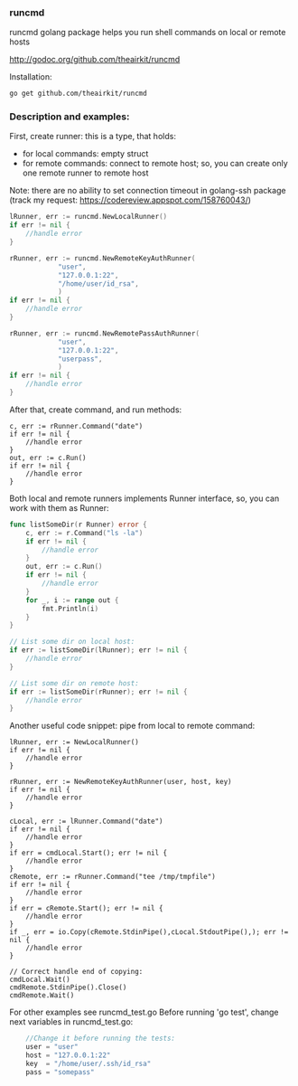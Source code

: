 ### runcmd

runcmd golang package helps you run shell commands on local or remote hosts

http://godoc.org/github.com/theairkit/runcmd

Installation:
```bash
go get github.com/theairkit/runcmd
```

### Description and examples:

First, create runner: this is a type, that holds:
- for local commands: empty struct
- for remote commands: connect to remote host;
  so, you can create only one remote runner to remote host

Note: there are no ability to set connection timeout in golang-ssh package
(track my request: https://codereview.appspot.com/158760043/)

```go
lRunner, err := runcmd.NewLocalRunner()
if err != nil {
	//handle error
}

rRunner, err := runcmd.NewRemoteKeyAuthRunner(
			"user",
			"127.0.0.1:22",
			"/home/user/id_rsa",
			)
if err != nil {
	//handle error
}

rRunner, err := runcmd.NewRemotePassAuthRunner(
			"user",
			"127.0.0.1:22",
			"userpass",
			)
if err != nil {
	//handle error
}
```

After that, create command, and run methods:
```
c, err := rRunner.Command("date")
if err != nil {
	//handle error
}
out, err := c.Run()
if err != nil {
	//handle error
}
```

Both local and remote runners implements Runner interface,
so, you can work with them as Runner:

```go
func listSomeDir(r Runner) error {
	c, err := r.Command("ls -la")
	if err != nil {
		//handle error
	}
	out, err := c.Run()
	if err != nil {
		//handle error
	}
	for _, i := range out {
		fmt.Println(i)
	}
}

// List some dir on local host:
if err := listSomeDir(lRunner); err != nil {
	//handle error
}

// List some dir on remote host:
if err := listSomeDir(rRunner); err != nil {
	//handle error
}
```

Another useful code snippet: pipe from local to remote command:

```
lRunner, err := NewLocalRunner()
if err != nil {
	//handle error
}

rRunner, err := NewRemoteKeyAuthRunner(user, host, key)
if err != nil {
	//handle error
}

cLocal, err := lRunner.Command("date")
if err != nil {
	//handle error
}
if err = cmdLocal.Start(); err != nil {
	//handle error
}
cRemote, err := rRunner.Command("tee /tmp/tmpfile")
if err != nil {
	//handle error
}
if err = cRemote.Start(); err != nil {
	//handle error
}
if _, err = io.Copy(cRemote.StdinPipe(),cLocal.StdoutPipe(),); err != nil {
	//handle error
}

// Correct handle end of copying:
cmdLocal.Wait()
cmdRemote.StdinPipe().Close()
cmdRemote.Wait()
```

For other examples see runcmd_test.go
Before running 'go test', change next variables in runcmd_test.go:
```go
	//Change it before running the tests:
	user = "user"
	host = "127.0.0.1:22"
	key  = "/home/user/.ssh/id_rsa"
	pass = "somepass"
```
